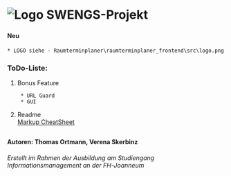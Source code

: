 # ![Logo](Raumterminplaner/raumterminplaner_frontend/src/logo.png) SWENGS-Projekt
###
#### Neu
    * LOGO siehe - Raumterminplaner\raumterminplaner_frontend\src\logo.png
### ToDo-Liste:
1. Bonus Feature
        
        * URL Guard
        * GUI

        
2. Readme    
        [Markup CheatSheet](https://github.com/adam-p/markdown-here/wiki/Markdown-Cheatsheet)
 
##    
#### Autoren: Thomas Ortmann, Verena Skerbinz
###### Erstellt im Rahmen der Ausbildung am Studiengang Informationsmanagement an der FH-Joanneum


